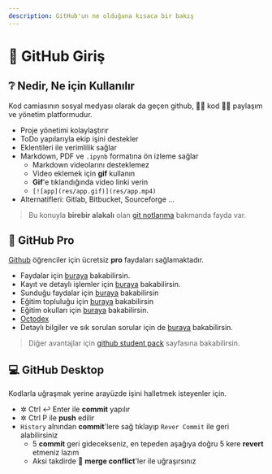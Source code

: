 ```yaml
---
description: GitHub'un ne olduğuna kısaca bir bakış
---
```


# 🔰 GitHub Giriş

## ❔ Nedir, Ne için Kullanılır

Kod camiasının sosyal medyası olarak da geçen github, 👩‍💻 kod 👨‍💻 paylaşım ve yönetim platformudur.

* Proje yönetimi kolaylaştırır
* ToDo yapılarıyla ekip işini destekler
* Eklentileri ile verimlilik sağlar
* Markdown, PDF ve `.ipynb` formatına ön izleme sağlar
  * Markdown videolarını desteklemez
  * Video eklemek için **gif** kullanın
  * **Gif**'e tıklandığında video linki verin
  * `[![app](res/app.gif)](res/app.mp4)`
* Alternatifleri: Gitlab, Bitbucket, Sourceforge ...

> Bu konuyla **birebir alakalı** olan [git notlarıma](https://github.com/yedhrab/YWiki/tree/169abadfd1b8862c004399268f6ca1f9f9359d61/Git%20Notları.md) bakmanda fayda var.

## 🌟 GitHub Pro

[Github](https://github.com) öğrenciler için ücretsiz **pro** faydaları sağlamaktadır.

* Faydalar için [buraya](https://education.github.com/benefits/offers) bakabilirsin.
* Kayıt ve detaylı işlemler için [buraya](https://education.github.com/students) bakabilirsin.
* Sunduğu faydalar için [buraya](https://education.github.com/pack/offers) bakabilirsin
* Eğitim topluluğu için [buraya](https://education.github.community/c/students) bakabilirsin
* Eğitim okulları için [buraya](https://education.github.com/partners/schools) bakabilirsin.
* [Octodex](https://octodex.github.com/)
* Detaylı bilgiler ve sık sorulan sorular için de [buraya](https://help.github.com/en/categories/teaching-and-learning-with-github-education) bakabilirsin.

> Diğer avantajlar için [github student pack](https://education.github.com/pack) sayfasına bakabilirsin.

## 💻 GitHub Desktop

Kodlarla uğraşmak yerine arayüzde işini halletmek isteyenler için.

* ✲ Ctrl ↩ Enter ile **commit** yapılır
* ✲ Ctrl P ile **push** edilir
* `History` alnından **commit**'lere sağ tıklayıp `Rever Commit` ile geri alabilirsiniz
  * 5 **commit** geri gidecekseniz, en tepeden aşağıya doğru 5 kere **revert** etmeniz lazım
  * Aksi takdirde 🐞 **merge conflict**'ler ile  uğraşırsınız


